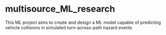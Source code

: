 # multisource_ML_research
This ML project aims to create and design a ML model capable of predicting vehicle collisions in simulated turn-across-path hazard events
